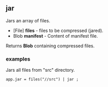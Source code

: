 ## jar

Jars an array of files.

 * [File] __files__ - files to be compressed (jared).
 * Blob __manifest__ - Content of manifest file.

Returns __Blob__ containing compressed files.

### examples

Jars all files from "src" directory.
```
app.jar = files("//src") | jar ;
```
